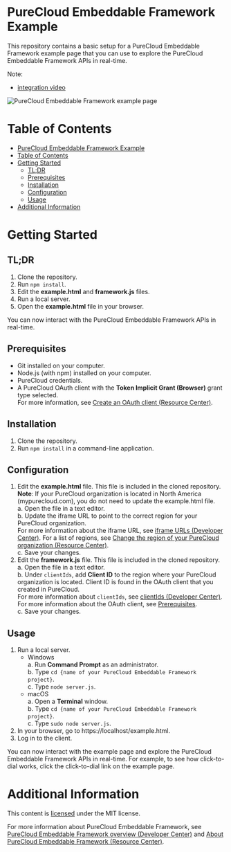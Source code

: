 # PureCloud Embeddable Framework Example

This repository contains a basic setup for a PureCloud Embeddable Framework example page that you can use to explore the PureCloud Embeddable Framework APIs in real-time.

Note:
- [integration video](https://www.youtube.com/watch?v=-GmhCsu0fbg)


![PureCloud Embeddable Framework example page](img/screenshot.png)

# Table of Contents

- [PureCloud Embeddable Framework Example](#purecloud-embeddable-framework-example)
- [Table of Contents](#table-of-contents)
- [Getting Started](#getting-started)
  - [TL;DR](#tldr)
  - [Prerequisites](#prerequisites)
  - [Installation](#installation)
  - [Configuration](#configuration)
  - [Usage](#usage)
- [Additional Information](#additional-information)

# Getting Started

## TL;DR

1. Clone the repository.
2. Run `npm install`.
3. Edit the **example.html** and **framework.js** files.
4. Run a local server.
5. Open the **example.html** file in your browser.

You can now interact with the PureCloud Embeddable Framework APIs in real-time.

## Prerequisites

 * Git installed on your computer.
 * Node.js (with npm) installed on your computer.
 * PureCloud credentials.
 * A PureCloud OAuth client with the **Token Implicit Grant (Browser)** grant type selected.<br />
   For more information, see [Create an OAuth client (Resource Center)](https://help.mypurecloud.com/?p=188023).

## Installation

1. Clone the repository.
2. Run `npm install` in a command-line application.

## Configuration

1. Edit the **example.html** file. This file is included in the cloned repository.<br/>
   **Note**: If your PureCloud organization is located in North America (mypurecloud.com), you do not need to update the example.html file.<br />
   a. Open the file in a text editor.<br />
   b. Update the iframe URL to point to the correct region for your PureCloud organization.<br />
   For more information about the iframe URL, see [iframe URLs (Developer Center)](https://developer.mypurecloud.com/api/embeddable-framework/deployments/iframe-urls.html). For a list of regions, see [Change the region of your PureCloud organization (Resource Center)](https://help.mypurecloud.com/?p=167012).<br />
   c.  Save your changes.
2. Edit the **framework.js** file. This file is included in the cloned repository. <br />
   a. Open the file in a text editor. <br />
   b. Under `clientIds`, add **Client ID** to the region where your PureCloud organization is located. Client ID is found in the OAuth client that you created in PureCloud. <br />
   For more information about `clientIds`, see [clientIds (Developer Center)](https://developer.mypurecloud.com/api/embeddable-framework/configMethods/clientIds.html). For more information about the OAuth client, see [Prerequisites](#prerequisites).<br />
   c. Save your changes.

## Usage

1. Run a local server.
   * Windows<br />
      a. Run **Command Prompt** as an administrator.<br />
      b. Type `cd {name of your PureCloud Embeddable Framework project}`.<br />
      c. Type `node server.js`.
   * macOS<br />
      a. Open a **Terminal** window.<br />
      b. Type `cd {name of your PureCloud Embeddable Framework project}`.<br />
      c. Type `sudo node server.js`.
2. In your browser, go to https://localhost/example.html.
3. Log in to the client.

You can now interact with the example page and explore the PureCloud Embeddable Framework APIs in real-time. For example, to see how click-to-dial works, click the click-to-dial link on the example page.

# Additional Information

This content is [licensed](/LICENSE) under the MIT license.

For more information about PureCloud Embeddable Framework, see [PureCloud Embeddable Framework overview (Developer Center)](https://developer.mypurecloud.com/api/embeddable-framework/) and [About PureCloud Embeddable Framework (Resource Center)](https://help.mypurecloud.com/?p=196909).
